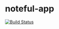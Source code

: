 # noteful-app

[![Build Status](https://travis-ci.org/thinkful-ei25/brady-noteful-v1.svg?branch=master)](https://travis-ci.org/thinkful-ei25/brady-noteful-v1)